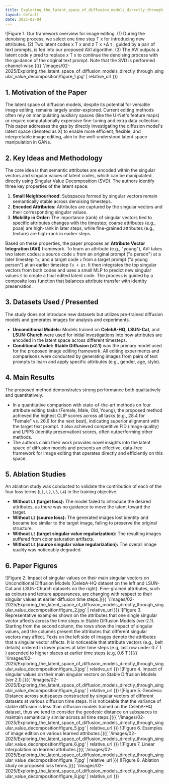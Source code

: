 ```yaml
---
title: Exploring_the_latent_space_of_diffusion_models_directly_through_singular_value_decomposition
layout: default
date: 2025-02-04
---
```

![Figure 1. Our framework overview for image editing. (1) During the denoising process, we select one time step T x for introducing new attributes. (2) Two latent codes x T x and z T x +∆ τ , guided by a pair of text prompts, is fed into our proposed AVI algorithm. (3) The AVI outputs a latent code y pred to replace x T x to continue the denoising process with the guidance of the original text prompt. Note that the SVD is performed channel-wise.]({{ '/images/02-2025/Exploring_the_latent_space_of_diffusion_models_directly_through_singular_value_decomposition/figure_1.jpg' | relative_url }})
## 1. Motivation of the Paper
The latent space of diffusion models, despite its potential for versatile image editing, remains largely under-explored. Current editing methods often rely on manipulating auxiliary spaces (like the U-Net's feature maps) or require computationally expensive fine-tuning and extra data collection. This paper addresses the gap by directly investigating the diffusion model's latent space (denoted as X) to enable more efficient, flexible, and interpretable image editing, akin to the well-understood latent space manipulation in GANs.

## 2. Key Ideas and Methodology
The core idea is that semantic attributes are encoded within the singular vectors and singular values of latent codes, which can be manipulated directly using Singular Value Decomposition (SVD). The authors identify three key properties of the latent space:
1.  **Small Neighbourhood:** Subspaces formed by singular vectors remain semantically stable across denoising timesteps.
2.  **Encoded Attributes:** Attributes are captured by the singular vectors and their corresponding singular values.
3.  **Mobility in Order:** The importance (rank) of singular vectors tied to specific attributes changes with the timestep; coarse attributes (e.g., pose) are high-rank in later steps, while fine-grained attributes (e.g., texture) are high-rank in earlier steps.

Based on these properties, the paper proposes an **Attribute Vector Integration (AVI)** framework. To learn an attribute (e.g., "young"), AVI takes two latent codes: a source code `x` from an original prompt ("a person") at a later timestep `Tx`, and a target code `z` from a target prompt ("a young person") at an earlier timestep `Tx + Δτ`. It then integrates the top singular vectors from both codes and uses a small MLP to predict new singular values `S` to create a final edited latent code. The process is guided by a composite loss function that balances attribute transfer with identity preservation.

## 3. Datasets Used / Presented
The study does not introduce new datasets but utilizes pre-trained diffusion models and generates images for analysis and experiments.
*   **Unconditional Models:** Models trained on **CelebA-HQ**, **LSUN-Cat**, and **LSUN-Church** were used for initial investigations into how attributes are encoded in the latent space across different timesteps.
*   **Conditional Model:** **Stable Diffusion (v2.1)** was the primary model used for the proposed image editing framework. All editing experiments and comparisons were conducted by generating images from pairs of text prompts to learn and apply specific attributes (e.g., gender, age, style).

## 4. Main Results
The proposed method demonstrates strong performance both qualitatively and quantitatively.
*   In a quantitative comparison with state-of-the-art methods on four attribute editing tasks (Female, Male, Old, Young), the proposed method achieved the highest CLIP scores across all tasks (e.g., 28.4 for "Female" vs. 26.6 for the next best), indicating superior alignment with the target text prompt. It also achieved competitive FID (image quality) and LPIPS (identity preservation) scores, often outperforming other methods.
*   The authors claim their work provides novel insights into the latent space of diffusion models and presents an effective, data-free framework for image editing that operates directly and efficiently on this space.

## 5. Ablation Studies
An ablation study was conducted to validate the contribution of each of the four loss terms (`L1`, `L2`, `L3`, `L4`) in the training objective.
*   **Without `L1` (target loss):** The model failed to introduce the desired attributes, as there was no guidance to move the latent toward the target.
*   **Without `L2` (source loss):** The generated images lost identity and became too similar to the target image, failing to preserve the original structure.
*   **Without `L3` (target singular value regularization):** The resulting images suffered from color saturation artifacts.
*   **Without `L4` (source singular value regularization):** The overall image quality was noticeably degraded.

## 6. Paper Figures
![Figure 2. Impact of singular values on their main singular vectors on Unconditional Diffusion Models (CelebA-HQ dataset on the left and LSUN-Cat and LSUN-Church datasets on the right). Fine-grained attributes, such as colours and texture appearances, are changing with respect to their singular values at earlier diffusion time steps.]({{ '/images/02-2025/Exploring_the_latent_space_of_diffusion_models_directly_through_singular_value_decomposition/figure_2.jpg' | relative_url }})
![Figure 3. Representative examples shown on the attributes that one single singular vector affects across the time steps in Stable Diffusion Models (ver-2.1). Starting from the second column, the rows show the impact of singular values, and the columns present the attributes that different singular vectors may affect. Texts on the left side of images denote the attributes that a singular vector affects. It is noticeable that attribute vectors (e.g., belt details) ordered in lower places at later time steps (e.g, last row under 0.7 T ) ascended to higher places at earlier time steps (e.g, 0.6 T )]({{ '/images/02-2025/Exploring_the_latent_space_of_diffusion_models_directly_through_singular_value_decomposition/figure_3.jpg' | relative_url }})
![Figure 4. Impact of singular values on their main singular vectors on Stable Diffusion Models (ver 2.1).]({{ '/images/02-2025/Exploring_the_latent_space_of_diffusion_models_directly_through_singular_value_decomposition/figure_4.jpg' | relative_url }})
![Figure 5. Geodesic Distance across subspaces constructed by singular vectors of different datasets at various diffusion time steps. It is noticeable that the variance of stable diffusion is less than diffusion models trained on the CelebA-HQ dataset, thus we tend to consider the geodesic distance on subspaces to maintain semantically similar across all time steps.]({{ '/images/02-2025/Exploring_the_latent_space_of_diffusion_models_directly_through_singular_value_decomposition/figure_5.jpg' | relative_url }})
![Figure 6. Examples of image edition on various learned attributes.]({{ '/images/02-2025/Exploring_the_latent_space_of_diffusion_models_directly_through_singular_value_decomposition/figure_6.jpg' | relative_url }})
![Figure 7. Linear interpolation on learned attributes.]({{ '/images/02-2025/Exploring_the_latent_space_of_diffusion_models_directly_through_singular_value_decomposition/figure_7.jpg' | relative_url }})
![Figure 8. Ablation study on proposed loss terms.]({{ '/images/02-2025/Exploring_the_latent_space_of_diffusion_models_directly_through_singular_value_decomposition/figure_8.jpg' | relative_url }})

